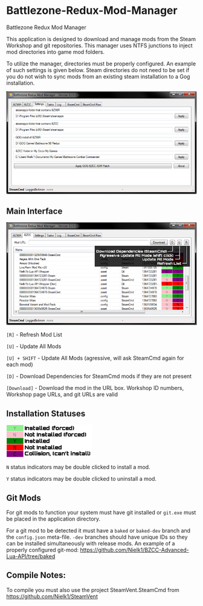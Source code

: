 # Battlezone-Redux-Mod-Manager
Battlezone Redux Mod Manager

This application is designed to download and manage mods from the Steam Workshop and git repositories. This manager uses NTFS junctions to inject mod directories into game mod folders.

To utilize the manager, directories must be properly configured. An example of such settings is given below. Steam directories do not need to be set if you do not wish to sync mods from an existing steam installation to a Gog installation.

![My image](https://github.com/Nielk1/Battlezone-Redux-Mod-Manager/blob/master/images/image2.jpg?raw=true)

## Main Interface
![My image](https://github.com/Nielk1/Battlezone-Redux-Mod-Manager/blob/master/images/image1.jpg?raw=true&_=0)

`[R]` - Refresh Mod List

`[U]` - Update All Mods

`[U] + SHIFT` - Update All Mods (agressive, will ask SteamCmd again for each mod)

`[D]` - Download Dependencies for SteamCmd mods if they are not present

`[Download]` - Download the mod in the URL box.  Workshop ID numbers, Workshop page URLs, and git URLs are valid

## Installation Statuses
![My image](https://github.com/Nielk1/Battlezone-Redux-Mod-Manager/blob/master/images/image3.png?raw=true)

`N` status indicators may be double clicked to install a mod.

`Y` status indicators may be double clicked to uninstall a mod.

## Git Mods
For git mods to function your system must have git installed or `git.exe` must be placed in the application directory.

For a git mod to be detected it must have a `baked` or `baked-dev` branch and the `config.json` meta-file.  `-dev` branches should have unique IDs so they can be installed simultaneously with release mods.  An example of a properly configured git-mod: https://github.com/Nielk1/BZCC-Advanced-Lua-API/tree/baked

## Compile Notes:
To compile you must also use the project SteamVent.SteamCmd from https://github.com/Nielk1/SteamVent